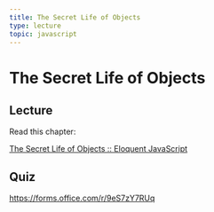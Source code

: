 ```yaml
---
title: The Secret Life of Objects
type: lecture
topic: javascript
---
```


# The Secret Life of Objects

## Lecture

Read this chapter:

[The Secret Life of Objects :: Eloquent JavaScript](https://eloquentjavascript.net/06_object.html)

## Quiz

https://forms.office.com/r/9eS7zY7RUq

